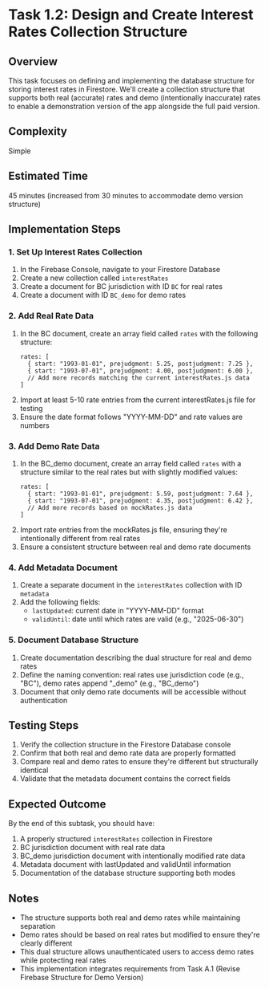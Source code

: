 # Task 1.2: Design and Create Interest Rates Collection Structure

## Overview
This task focuses on defining and implementing the database structure for storing interest rates in Firestore. We'll create a collection structure that supports both real (accurate) rates and demo (intentionally inaccurate) rates to enable a demonstration version of the app alongside the full paid version.

## Complexity
Simple

## Estimated Time
45 minutes (increased from 30 minutes to accommodate demo version structure)

## Implementation Steps

### 1. Set Up Interest Rates Collection
1. In the Firebase Console, navigate to your Firestore Database
2. Create a new collection called `interestRates`
3. Create a document for BC jurisdiction with ID `BC` for real rates
4. Create a document with ID `BC_demo` for demo rates

### 2. Add Real Rate Data
1. In the BC document, create an array field called `rates` with the following structure:
   ```
   rates: [
     { start: "1993-01-01", prejudgment: 5.25, postjudgment: 7.25 },
     { start: "1993-07-01", prejudgment: 4.00, postjudgment: 6.00 },
     // Add more records matching the current interestRates.js data
   ]
   ```
2. Import at least 5-10 rate entries from the current interestRates.js file for testing
3. Ensure the date format follows "YYYY-MM-DD" and rate values are numbers

### 3. Add Demo Rate Data
1. In the BC_demo document, create an array field called `rates` with a structure similar to the real rates but with slightly modified values:
   ```
   rates: [
     { start: "1993-01-01", prejudgment: 5.59, postjudgment: 7.64 },
     { start: "1993-07-01", prejudgment: 4.35, postjudgment: 6.42 },
     // Add more records based on mockRates.js data
   ]
   ```
2. Import rate entries from the mockRates.js file, ensuring they're intentionally different from real rates
3. Ensure a consistent structure between real and demo rate documents

### 4. Add Metadata Document
1. Create a separate document in the `interestRates` collection with ID `metadata`
2. Add the following fields:
   - `lastUpdated`: current date in "YYYY-MM-DD" format
   - `validUntil`: date until which rates are valid (e.g., "2025-06-30")

### 5. Document Database Structure
1. Create documentation describing the dual structure for real and demo rates
2. Define the naming convention: real rates use jurisdiction code (e.g., "BC"), demo rates append "_demo" (e.g., "BC_demo")
3. Document that only demo rate documents will be accessible without authentication

## Testing Steps
1. Verify the collection structure in the Firestore Database console
2. Confirm that both real and demo rate data are properly formatted
3. Compare real and demo rates to ensure they're different but structurally identical
4. Validate that the metadata document contains the correct fields

## Expected Outcome
By the end of this subtask, you should have:
1. A properly structured `interestRates` collection in Firestore
2. BC jurisdiction document with real rate data
3. BC_demo jurisdiction document with intentionally modified rate data
4. Metadata document with lastUpdated and validUntil information
5. Documentation of the database structure supporting both modes

## Notes
- The structure supports both real and demo rates while maintaining separation
- Demo rates should be based on real rates but modified to ensure they're clearly different
- This dual structure allows unauthenticated users to access demo rates while protecting real rates
- This implementation integrates requirements from Task A.1 (Revise Firebase Structure for Demo Version)
